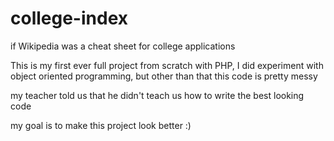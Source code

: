 # college-index
if Wikipedia was a cheat sheet for college applications

This is my first ever full project from scratch with PHP, 
I did experiment with object oriented programming, 
but other than that this code is pretty messy

my teacher told us that he didn't
teach us how to write the best looking code

my goal is to make this project look better :)
